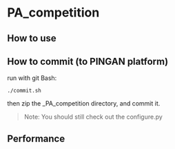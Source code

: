 # PA_competition

## How to use

## How to commit (to PINGAN platform)

run with git Bash:

    ./commit.sh

then zip the _PA_competition directory, and commit it.

> Note: You should still check out the configure.py

## Performance